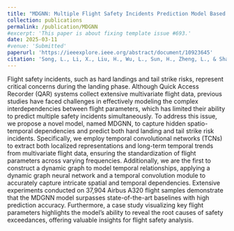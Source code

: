 ```yaml
---
title: "MDGNN: Multiple Flight Safety Incidents Prediction Model Based on Dynamic Graph Neural Networks"
collection: publications
permalink: /publication/MDGNN
#excerpt: 'This paper is about fixing template issue #693.'
date: 2025-03-11
#venue: 'Submitted'
paperurl: 'https://ieeexplore.ieee.org/abstract/document/10923645'
citation: 'Song, L., Li, X., Liu, H., Wu, L., Sun, H., Zheng, L., & Shang, J. (2025). MDGNN: Multiple Flight Safety Incidents Prediction Model Based on Dynamic Graph Neural Networks. IEEE Transactions on Intelligent Transportation Systems.'
---
```


Flight safety incidents, such as hard landings and tail strike risks, represent critical concerns during the landing phase. Although Quick Access Recorder (QAR) systems collect extensive multivariate flight data, previous studies have faced challenges in effectively modeling the complex interdependencies between flight parameters, which has limited their ability to predict multiple safety incidents simultaneously. To address this issue, we propose a novel model, named MDGNN, to capture hidden spatio-temporal dependencies and predict both hard landing and tail strike risk incidents. Specifically, we employ temporal convolutional networks (TCNs) to extract both localized representations and long-term temporal trends from multivariate flight data, ensuring the standardization of flight parameters across varying frequencies. Additionally, we are the first to construct a dynamic graph to model temporal relationships, applying a dynamic graph neural network and a temporal convolution module to accurately capture intricate spatial and temporal dependencies. Extensive experiments conducted on 37,904 Airbus A320 flight samples demonstrate that the MDGNN model surpasses state-of-the-art baselines with high prediction accuracy. Furthermore, a case study visualizing key flight parameters highlights the model’s ability to reveal the root causes of safety exceedances, offering valuable insights for flight safety analysis.

